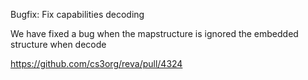 Bugfix: Fix capabilities decoding

We have fixed a bug when the mapstructure is ignored the embedded structure when decode

https://github.com/cs3org/reva/pull/4324

